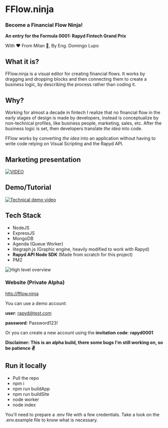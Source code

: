 # FFlow.ninja
### Become a Financial Flow Ninja!

**An entry for the Formula 0001: Rapyd Fintech Grand Prix**

With ❤ From Milan 🍕, By Eng. Domingo Lupo

## What it is?
FFlow.ninja is a visual editor for creating financial flows. 
It works by dragging and dropping blocks and then connecting them to create 
a business logic, by describing the process rather than coding it.

## Why?
Working for almost a decade in fintech I realize that no financial flow 
in the early stages of design is made by developers, instead is 
conceptualize by non-technical profiles, like business people, marketing, 
sales, etc. After the business logic is set, then developers translate 
*the idea* into code.

FFlow works by converting *the idea* into an application without having 
to write code relying on Visual Scripting and the Rapyd API.

## Marketing presentation

[![VIDEO](https://fflow.ninja/_/video-preview.gif)](https://www.youtube.com/watch?v=W-yU4j65Ee8E)



## Demo/Tutorial
[![Technical demo video](https://img.youtube.com/vi/l2OQz5th8jY/0.jpg)](https://www.youtube.com/watch?v=l2OQz5th8jY)

## Tech Stack
- NodeJS
- ExpressJS
- MongoDB
- Agenda (Queue Worker)
- litegraph.js (Graphic engine, heavily modified to work with Rapyd)
- **Rapyd API Node SDK** (Made from scratch for this project)
- PM2

![High level overview](https://fflow.ninja/_/tech.png)



### Website (Private Alpha)
[htts://fflow.ninja](htts://fflow.ninja)

You can use a demo account:

**user**: rapyd@test.com

**password**: Password123!

Or you can create a new account using the **invitation code**: **rapyd0001**

**Disclaimer: This is an alpha build, there some bugs I'm still working on, so be patience ✌**


## Run it locally

- Pull the repo
- npm i
- npm run buildApp
- npm run buildSite
- node worker
- node index

You'll need to prepare a .env file with a few credentials. 
Take a look on the .env.example file
to know what is necessary.
